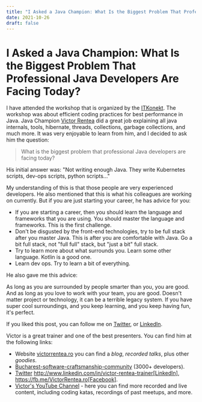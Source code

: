 ```yaml
---
title: "I Asked a Java Champion: What Is the Biggest Problem That Professional Java Developers Are Facing Today?"
date: 2021-10-26
draft: false
---
```

# I Asked a Java Champion: What Is the Biggest Problem That Professional Java Developers Are Facing Today?

I have attended the workshop that is organized by the [ITKonekt](https://itkonekt.com/en/). The workshop was about efficient coding practices for best performance in Java. Java Champion [Victor Rentea](https://victorrentea.ro/) did a great job explaining all java internals, tools, hibernate, threads, collections, garbage collections, and much more. It was very enjoyable to learn from him, and I decided to ask him the question:

> What is the biggest problem that professional Java developers are facing today?

His initial answer was: "Not writing enough Java. They write Kubernetes scripts, dev-ops scripts, python scripts…"

My understanding of this is that those people are very experienced developers. He also mentioned that this is what his colleagues are working on currently. But if you are just starting your career, he has advice for you:

* If you are starting a career, then you should learn the language and frameworks that you are using. You should master the language and frameworks. This is the first challenge.
* Don't be disgusted by the front-end technologies, try to be full stack after you master Java. This is after you are comfortable with Java. Go a bit full stack, not "full full" stack, but "just a bit" full stack.
* Try to learn more about what surrounds you. Learn some other language. Kotlin is a good one.
* Learn dev ops. Try to learn a bit of everything.

He also gave me this advice:

As long as you are surrounded by people smarter than you, you are good. And as long as you love to work with your team, you are good. Doesn't matter project or technology, it can be a terrible legacy system. If you have super cool surroundings, and you keep learning, and you keep having fun, it's perfect.

If you liked this post, you can follow me on [Twitter](https://twitter.com/mare_milenkovic), or [LinkedIn](https://www.linkedin.com/in/marko-milenkovic-48320b59/).

Victor is a great trainer and one of the best presenters. You can find him at the following links:

* Website [victorrentea.ro](http://victorrentea.ro/) you can find a *blog*, *recorded talks*, plus other *goodies*.
* [Bucharest-software-craftsmanship-community](https://www.meetup.com/bucharest-software-craftsmanship-community/) (3000+ developers).
* [Twitter](https://twitter.com/victorrentea) http://www.linkedin.com/in/victor-rentea-trainer[LinkedIn], https://fb.me/VictorRentea.ro[Facebook].
* [Victor's YouTube Channel](https://youtube.com/vrentea) - here you can find more recorded and live content, including coding katas, recordings of past meetups, and more.